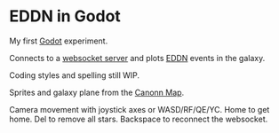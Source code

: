 EDDN in Godot
=============

My first [Godot](https://godotengine.org/) experiment.

Connects to a [websocket server](https://eddn-realtime.space/) and
plots [EDDN](https://github.com/EDCD/EDDN) events in the galaxy.

Coding styles and spelling still WIP.

Sprites and galaxy plane from the [Canonn Map](https://map.canonn.tech/).

Camera movement with joystick axes or WASD/RF/QE/YC.
Home to get home. Del to remove all stars.
Backspace to reconnect the websocket.
